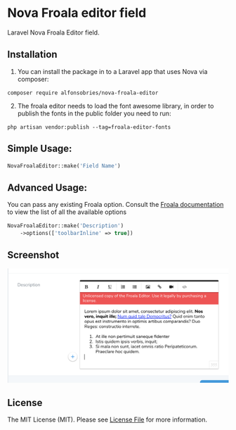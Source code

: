 # Nova Froala editor field
Laravel Nova Froala Editor field.

## Installation

1. You can install the package in to a Laravel app that uses Nova via composer:

```
composer require alfonsobries/nova-froala-editor
```

2. The froala editor needs to load the font awesome library, in order to publish the fonts in the public folder you need to run:

```
php artisan vendor:publish --tag=froala-editor-fonts
```

## Simple Usage:
```php
NovaFroalaEditor::make('Field Name')
```

## Advanced Usage:
You can pass any existing Froala option. Consult the [Froala documentation](https://www.froala.com/wysiwyg-editor/docs/options) to view the list of all the available options
```php
NovaFroalaEditor::make('Description')
    ->options(['toolbarInline' => true])
```

## Screenshot
![Froala editor](./docs/sh1.png)

## License
The MIT License (MIT). Please see [License File](LICENSE.md) for more information.
